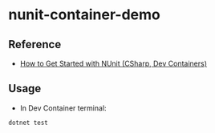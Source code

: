 nunit-container-demo
==

## Reference

* [How to Get Started with NUnit (CSharp, Dev Containers)](https://scriptable.com/nunit-tutorial-csharp-dev-container/)

## Usage

* In Dev Container terminal:

```sh
dotnet test
```